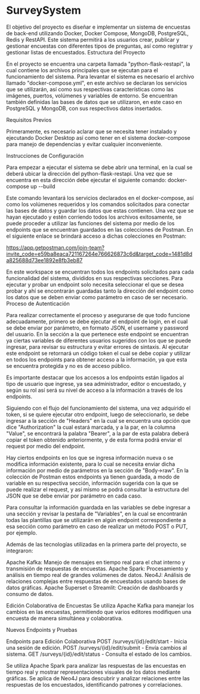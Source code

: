 # SurveySystem

El objetivo del proyecto es diseñar e implementar un sistema de encuestas de back-end utilizando Docker, Docker Compose, MongoDB, PostgreSQL, Redis y RestAPI. Este sistema permitirá a los usuarios crear, publicar y gestionar encuestas con diferentes tipos de preguntas, así como registrar y gestionar listas de encuestados.
Estructura del Proyecto

En el proyecto se encuentra una carpeta llamada "python-flask-restapi", la cual contiene los archivos principales que se ejecutan para el funcionamiento del sistema. Para levantar el sistema es necesario el archivo llamado "docker-compose.yml", en este archivo se declaran los servicios que se utilizarán, así como sus respectivas características como las imágenes, puertos, volúmenes y variables de entorno. Se encuentran también definidas las bases de datos que se utilizaron, en este caso en PostgreSQL y MongoDB, con sus respectivos datos insertados.

Requisitos Previos

Primeramente, es necesario aclarar que se necesita tener instalado y ejecutando Docker Desktop así como tener en el sistema docker-compose para manejo de dependencias y evitar cualquier inconveniente.

Instrucciones de Configuración

Para empezar a ejecutar el sistema se debe abrir una terminal, en la cual se deberá ubicar la dirección del python-flask-restapi. Una vez que se encuentra en esta dirección debe ejecutar el siguiente comando:
docker-compose up --build

Este comando levantará los servicios declarados en el docker-compose, así como los volúmenes requeridos y los comandos solicitados para conectar las bases de datos y guardar los datos que estas contienen. Una vez que se hayan ejecutado y estén corriendo todos los archivos exitosamente, se puede proceder a utilizar las funciones del sistema por medio de los endpoints que se encuentran guardados en las colecciones de Postman. En el siguiente enlace se brindará acceso a dichas colecciones en Postman:

https://app.getpostman.com/join-team?invite_code=e59ba8eaca721167264e766626873c6d&target_code=1481d8da825688d73ee1892e8fb3eb87

En este workspace se encuentran todos los endpoints solicitados para cada funcionalidad del sistema, divididos en sus respectivas secciones. Para ejecutar y probar un endpoint solo necesita seleccionar el que se desea probar y ahí se encontrarán guardadas tanto la dirección del endpoint como los datos que se deben enviar como parámetro en caso de ser necesario.
Proceso de Autenticación

Para realizar correctamente el proceso y asegurarse de que todo funcione adecuadamente, primero se debe ejecutar el endpoint de login, en el cual se debe enviar por parámetro, en formato JSON, el username y password del usuario. En la sección a la que pertenece este endpoint se encuentran ya ciertas variables de diferentes usuarios sugeridos con los que se puede ingresar, para revisar su estructura y evitar errores de sintaxis. Al ejecutar este endpoint se retornará un código token el cual se debe copiar y utilizar en todos los endpoints para obtener acceso a la información, ya que esta se encuentra protegida y no es de acceso público.

Es importante destacar que los accesos a los endpoints están ligados al tipo de usuario que ingrese, ya sea administrador, editor o encuestado, y según su rol así será su nivel de acceso a la información a través de los endpoints.

Siguiendo con el flujo del funcionamiento del sistema, una vez adquirido el token, si se quiere ejecutar otro endpoint, luego de seleccionarlo, se debe ingresar a la sección de "Headers" en la cual se encuentra una opción que dice "Authorization" la cual estará marcada, y a la par, en la columna "Value", se encontrará la palabra "Bearer", a la par de esta palabra deberá copiar el token obtenido anteriormente, y de esta forma podrá enviar el request por medio del endpoint.

Hay ciertos endpoints en los que se ingresa información nueva o se modifica información existente, para lo cual se necesita enviar dicha información por medio de parámetros en la sección de "Body->raw". En la colección de Postman estos endpoints ya tienen guardada, a modo de variable en su respectiva sección, información sugerida con la que se puede realizar el request, y así mismo se podrá consultar la estructura del JSON que se debe enviar por parámetro en cada caso.

Para consultar la información guardada en las variables se debe ingresar a una sección y revisar la pestaña de "Variables", en la cual se encontrarán todas las plantillas que se utilizarán en algún endpoint correspondiente a esa sección como parámetro en caso de realizar un método POST o PUT, por ejemplo.

Además de las tecnologías utilizadas en la primera parte del proyecto, se integraron:

Apache Kafka: Manejo de mensajes en tiempo real para el chat interno y transmisión de respuestas de encuestas.
Apache Spark: Procesamiento y análisis en tiempo real de grandes volúmenes de datos.
Neo4J: Análisis de relaciones complejas entre respuestas de encuestados usando bases de datos gráficas.
Apache Superset o Streamlit: Creación de dashboards y consumo de datos.

Edición Colaborativa de Encuestas
Se utiliza Apache Kafka para manejar los cambios en las encuestas, permitiendo que varios editores modifiquen una encuesta de manera simultánea y colaborativa.

Nuevos Endpoints y Pruebas

Endpoints para Edición Colaborativa
    POST /surveys/{id}/edit/start - Inicia una sesión de edición.
    POST /surveys/{id}/edit/submit - Envía cambios al sistema.
    GET /surveys/{id}/edit/status - Consulta el estado de los cambios.

Se utiliza Apache Spark para analizar las respuestas de las encuestas en tiempo real y mostrar representaciones visuales de los datos mediante gráficas.
Se aplica de Neo4J para descubrir y analizar relaciones entre las respuestas de los encuestados, identificando patrones y correlaciones.

